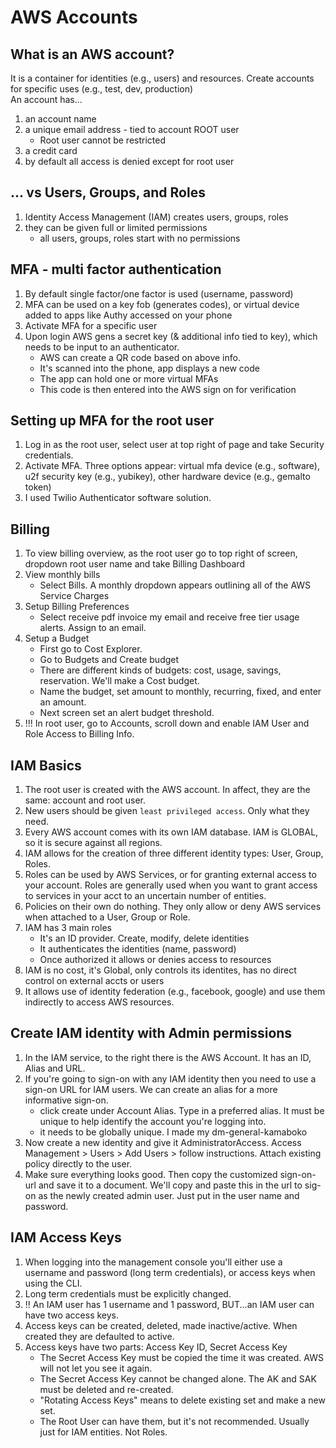 # AWS Accounts

## What is an AWS account?
It is a container for identities (e.g., users) and resources.
Create accounts for specific uses (e.g., test, dev, production)    
An account has...
1. an account name
2. a unique email address - tied to account ROOT user
    * Root user cannot be restricted
3. a credit card
4. by default all access is denied except for root user

## ... vs Users, Groups, and Roles
1. Identity Access Management (IAM) creates users, groups, roles
2. they can be given full or limited permissions
    * all users, groups, roles start with no permissions

## MFA - multi factor authentication
1. By default single factor/one factor is used (username, password)
2. MFA can be used on a key fob (generates codes), or virtual device added to apps like Authy accessed on your phone
3. Activate MFA for a specific user 
4. Upon login AWS gens a secret key (& additional info tied to key), which needs to be input to an authenticator.
    * AWS can create a QR code based on above info.
    * It's scanned into the phone, app displays a new code
    * The app can hold one or more virtual MFAs 
    * This code is then entered into the AWS sign on for verification

## Setting up MFA for the root user
1. Log in as the root user, select user at top right of page and take Security credentials. 
2. Activate MFA.  Three options appear: virtual mfa device (e.g., software), u2f security key (e.g., yubikey), other hardware device (e.g., gemalto token)
3. I used Twilio Authenticator software solution.

## Billing
1. To view billing overview, as the root user go to top right of screen, dropdown root user name and take Billing Dashboard
2. View monthly bills
    * Select Bills. A monthly dropdown appears outlining all of the AWS Service Charges
3. Setup Billing Preferences
    * Select receive pdf invoice my email and receive free tier usage alerts.  Assign to an email.
4. Setup a Budget
    * First go to Cost Explorer. 
    * Go to Budgets and Create budget
    * There are different kinds of budgets: cost, usage, savings, reservation. We'll make a Cost budget.
    * Name the budget, set amount to monthly, recurring, fixed, and enter an amount.
    * Next screen set an alert budget threshold.
5. !!! In root user, go to Accounts, scroll down and enable IAM User and Role Access to Billing Info.


## IAM Basics
1. The root user is created with the AWS account.  In affect, they are the same: account and root user.
2. New users should be given ```least privileged access```.  Only what they need.
3. Every AWS account comes with its own IAM database. IAM is GLOBAL, so it is secure against all regions.
4. IAM allows for the creation of three different identity types: User, Group, Roles.
5. Roles can be used by AWS Services, or for granting external access to your account.  Roles are generally used when you want to grant access to services in your acct to an uncertain number of entities.
6. Policies on their own do nothing. They only allow or deny AWS services when attached to a User, Group or Role.
7. IAM has 3 main roles
    * It's an ID provider. Create, modify, delete identities
    * It authenticates the identities (name, password)
    * Once authorized it allows or denies access to resources
8. IAM is no cost, it's Global, only controls its identites, has no direct control on external accts or users
9. It allows use of identity federation (e.g., facebook, google) and use them indirectly to access AWS resources.

## Create IAM identity with Admin permissions
1. In the IAM service, to the right there is the AWS Account.  It has an ID, Alias and URL.
2. If you're going to sign-on with any IAM identity then you need to use a sign-on URL for IAM users. We can create an alias for a more informative sign-on. 
    * click create under Account Alias. Type in a preferred alias. It must be unique to help identify the account you're logging into. 
    * it needs to be globally unique. I made my dm-general-kamaboko
3. Now create a new identity and give it AdministratorAccess. Access Management > Users > Add Users > follow instructions.  Attach existing policy directly to the user. 
4. Make sure everything looks good.  Then copy the customized sign-on-url and save it to a document. We'll copy and paste this in the url to sig-on as the newly created admin user.  Just put in the user name and password.

## IAM Access Keys
1. When logging into the management console you'll either use a username and password (long term credentials), or access keys when using the CLI.
2. Long term credentials must be explicitly changed.
3. !! An IAM user has 1 username and 1 password, BUT...an IAM user can have two access keys.
4. Access keys can be created, deleted, made inactive/active. When created they are defaulted to active.
5. Access keys have two parts: Access Key ID, Secret Access Key
    * The Secret Access Key must be copied the time it was created. AWS will not let you see it again.
    * The Secret Access Key cannot be changed alone. The AK and SAK must be deleted and re-created.
    * "Rotating Access Keys" means to delete existing set and make a new set.
    * The Root User can have them, but it's not recommended.  Usually just for IAM entities. Not Roles.